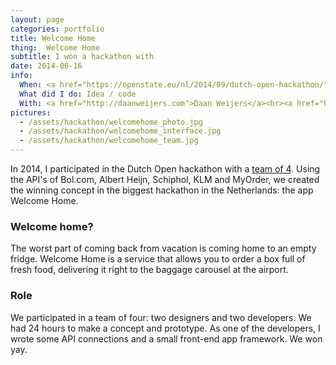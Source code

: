 ```yaml
---
layout: page
categories: portfolio
title: Welcome Home
thing:  Welcome Home
subtitle: I won a hackathon with
date: 2014-06-16
info:
  When: <a href="https://openstate.eu/nl/2014/09/dutch-open-hackathon/">Dutch Open Hackathon 2014</a>
  What did I do: Idea / code
  With: <a href="http://daanweijers.com">Daan Weijers</a><br><a href="http://stijnzoontjens.com">Stijn Zoontjens</a><br><a href="https://www.pimknops.com/">Pim Knops</a>
pictures:
  - /assets/hackathon/welcomehome_photo.jpg
  - /assets/hackathon/welcomehome_interface.jpg
  - /assets/hackathon/welcomehome_team.jpg
---
```


In 2014, I participated in the Dutch Open hackathon with a [team of 4].
Using the API's of Bol.com, Albert Heijn, Schiphol, KLM and MyOrder, we created the winning concept in the biggest hackathon in the Netherlands: the app Welcome Home.

### Welcome home?
The worst part of coming back from vacation is coming home to an empty fridge.
Welcome Home is a service that allows you to order a box full of fresh food, delivering it right to the baggage carousel at the airport.

### Role
We participated in a team of four: two designers and two developers.
We had 24 hours to make a concept and prototype. As one of the developers, I wrote some API connections and a small front-end app framework.
We won yay.


[team of 4]: http://welcomehomeapp.com/
